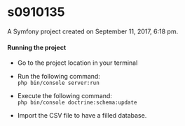 s0910135
========

A Symfony project created on September 11, 2017, 6:18 pm.

#### Running the project
- Go to the project location in your terminal
- Run the following command: <br>
    `php bin/console server:run`
   
- Execute the following command: <br>
    `php bin/console doctrine:schema:update`
    
   
- Import the CSV file to have a filled database. 